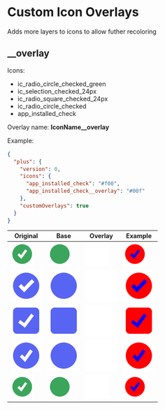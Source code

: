 # Custom Icon Overlays

Adds more layers to icons to allow futher recoloring

## \_\_overlay

Icons:

- ic_radio_circle_checked_green
- ic_selection_checked_24px
- ic_radio_square_checked_24px
- ic_radio_circle_checked
- app_installed_check

Overlay name: **IconName\_\_overlay**

Example:

```json
{
  "plus": {
    "version": 0,
    "icons": {
      "app_installed_check": "#f00",
      "app_installed_check__overlay": "#00f"
    },
    "customOverlays": true
  }
}
```

| Original                                                                   | Base                                                               | Overlay                                                                  | Example                                                                  |
| -------------------------------------------------------------------------- | ------------------------------------------------------------------ | ------------------------------------------------------------------------ | ------------------------------------------------------------------------ |
| ![original](./assets/custom-overlays/greenies/original.png)                | ![base](./assets/custom-overlays/greenies/base.png)                | ![overlay](./assets/custom-overlays/greenies/overlay.png)                | ![example](./assets/custom-overlays/greenies/example.png)                |
| ![original](./assets/custom-overlays/ic_selection_checked/original.png)    | ![base](./assets/custom-overlays/ic_selection_checked/base.png)    | ![overlay](./assets/custom-overlays/ic_selection_checked/overlay.png)    | ![example](./assets/custom-overlays/ic_selection_checked/example.png)    |
| ![original](./assets/custom-overlays/ic_radio_square_checked/original.png) | ![base](./assets/custom-overlays/ic_radio_square_checked/base.png) | ![overlay](./assets/custom-overlays/ic_radio_square_checked/overlay.png) | ![example](./assets/custom-overlays/ic_radio_square_checked/example.png) |
| ![original](./assets/custom-overlays/ic_radio_circle_checked/original.png) | ![base](./assets/custom-overlays/ic_radio_circle_checked/base.png) | ![overlay](./assets/custom-overlays/ic_radio_circle_checked/overlay.png) | ![example](./assets/custom-overlays/ic_radio_circle_checked/example.png) |
| ![original](./assets/custom-overlays/greenies/original.png)                | ![base](./assets/custom-overlays/greenies/base.png)                | ![overlay](./assets/custom-overlays/greenies/overlay.png)                | ![example](./assets/custom-overlays/greenies/example.png)                |
